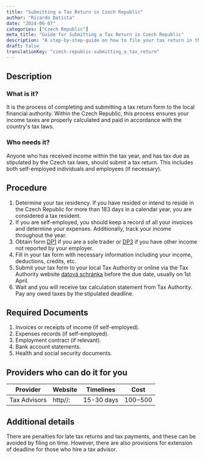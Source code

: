 ```yaml
---
title: "Submitting a Tax Return in Czech Republic"
author: "Ricardo Batista"
date: "2024-06-07"
categories: ["Czech Republic"]
meta_title: "Guide for Submitting a Tax Return in Czech Republic"
description: "A step-by-step-guide on how to file your tax return in the Czech Republic."
draft: false
translationKey: "czech-republic-submitting_a_tax_return"
---
```


## Description
### What is it?
It is the process of completing and submitting a tax return form to the local financial authority. Within the Czech Republic, this process ensures your income taxes are properly calculated and paid in accordance with the country's tax laws.

### Who needs it?
Anyone who has received income within the tax year, and has tax due as stipulated by the Czech tax laws, should submit a tax return. This includes both self-employed individuals and employees (if necessary).

## Procedure
1. Determine your tax residency. If you have resided or intend to reside in the Czech Republic for more than 183 days in a calendar year, you are considered a tax resident.
2. If you are self-employed, you should keep a record of all your invoices and determine your expenses. Additionally, track your income throughout the year.
3. Obtain form [DP1](https://www.financnisprava.cz/cs/dane-a-pojistne/danove-tiskopisy) if you are a sole trader or [DP3](https://www.financnisprava.cz/cs/dane-a-pojistne/danove-tiskopisy) if you have other income not reported by your employer.
4. Fill in your tax form with necessary information including your income, deductions, credits, etc.
5. Submit your tax form to your local Tax Authority or online via the Tax Authority website [datová schránka](https://www.financnisprava.cz/cs/elektronicke-sluzby/dataove-schranky) before the due date, usually on 1st April.
6. Wait and you will receive tax calculation statement from Tax Authority. Pay any owed taxes by the stipulated deadline.

## Required Documents
1. Invoices or receipts of income (if self-employed).
2. Expenses records (if self-employed).
3. Employment contract (if relevant).
4. Bank account statements.
5. Health and social security documents.

## Providers who can do it for you

| Provider        |     Website                 |     Timelines    |       Cost      |
| --------------- | -------------------------- | :-------------: | :-------------: |
| Tax Advisors   |  http//:                    |      15-30 days  |        $100-$500|

## Additional details
There are penalties for late tax returns and tax payments, and these can be avoided by filing on time. However, there are also provisions for extension of deadline for those who hire a tax advisor.